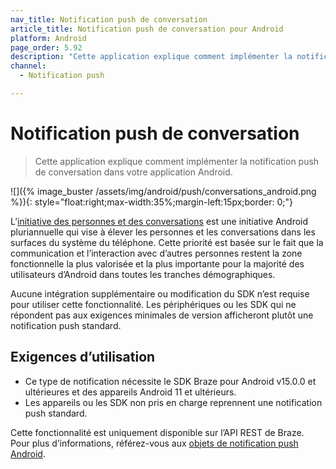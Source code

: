 ```yaml
---
nav_title: Notification push de conversation
article_title: Notification push de conversation pour Android
platform: Android
page_order: 5.92
description: "Cette application explique comment implémenter la notification push de conversation dans votre application Android."
channel:
  - Notification push

---
```


# Notification push de conversation

> Cette application explique comment implémenter la notification push de conversation dans votre application Android.

![]({% image_buster /assets/img/android/push/conversations_android.png %}){: style="float:right;max-width:35%;margin-left:15px;border: 0;"}

L’[initiative des personnes et des conversations][2] est une initiative Android pluriannuelle qui vise à élever les personnes et les conversations dans les surfaces du système du téléphone. Cette priorité est basée sur le fait que la communication et l’interaction avec d’autres personnes restent la zone fonctionnelle la plus valorisée et la plus importante pour la majorité des utilisateurs d’Android dans toutes les tranches démographiques.

Aucune intégration supplémentaire ou modification du SDK n’est requise pour utiliser cette fonctionnalité. Les périphériques ou les SDK qui ne répondent pas aux exigences minimales de version afficheront plutôt une notification push standard.

## Exigences d’utilisation

- Ce type de notification nécessite le SDK Braze pour Android v15.0.0 et ultérieures et des appareils Android 11 et ultérieurs. 
- Les appareils ou les SDK non pris en charge reprennent une notification push standard.

Cette fonctionnalité est uniquement disponible sur l’API REST de Braze. Pour plus d’informations, référez-vous aux [objets de notification push Android][1].

[1]: {{site.baseurl}}/api/objects_filters/messaging/android_object#android-conversation-push-object
[2]: https://developer.android.com/guide/topics/ui/conversations
